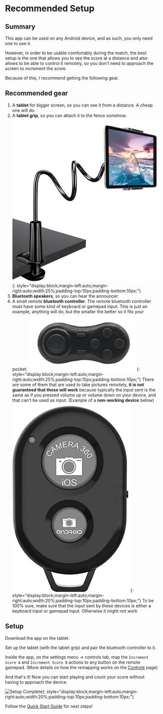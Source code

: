 # Recommended Setup

## Summary
This app can be used on any Android device, and as such, you only need one to use it.

However, in order to be usable comfortably during the match, the best setup is the one that allows you to see the
score at a distance and also allows to be able to control it remotely, so you don't need to approach the screen to
increment the score.

Because of this, I recommend getting the following gear.

## Recommended gear

1. A **tablet** for bigger screen, so you can see it from a distance. A cheap one will do.
2. A **tablet grip**, so you can attach it to the fence somehow.
  ![Tablet Grip Example](./assets/tabletgrip.png "Tablet Grip Example"){: style="display:block;margin-left:auto;margin-right:auto;width:25%;padding-top:10px;padding-bottom:10px;"}
3. **Bluetooth speakers**, so you can hear the announcer.
4. A small remote **bluetooth controller**. The remote bluetooth controller must have some kind of keyboard or gamepad input.
  This is just an example, anything will do, but the smaller the better so it fits your pocket.
  ![Bluetooth Gamepad Example](./assets/controller.png "Bluetooth Gamepad Example"){: style="display:block;margin-left:auto;margin-right:auto;width:25%;padding-top:10px;padding-bottom:10px;"}
  There are some of them that are used to take pictures remotely, **it is not guaranteed that these will work** because typically the input sent is the same
  as if you pressed volume up or volume down on your device, and that can't be used as input. (Example of a **non-working device** below)
  ![Android Camera Shutter](./assets/camerashutter.png "Android Camera Shutter"){: style="display:block;margin-left:auto;margin-right:auto;width:20%;padding-top:10px;padding-bottom:10px;"}
  To be 100% sure, make sure that the input sent by these devices is either a keyboard input or gamepad input. Otherwise it might not work

## Setup

Download the app on the tablet.

Set up the tablet (with the tablet grip) and pair the bluetooth controller to it.

Inside the app, on the settings menu -> controls tab, map the `Increment Score A` and `Increment Score B` actions to any button on the remote gamepad.
(More details on how the remapping works on the [Controls](./settings/controls.md) page)

And that's it! Now you can start playing and count your score without having to approach the device.

![Setup Complete](./assets/padel.gif "Setup Complete"){: style="display:block;margin-left:auto;margin-right:auto;width:20%;padding-top:10px;padding-bottom:10px;"}

Follow the [Quick Start Guide](./quickstart.md) for next steps!
